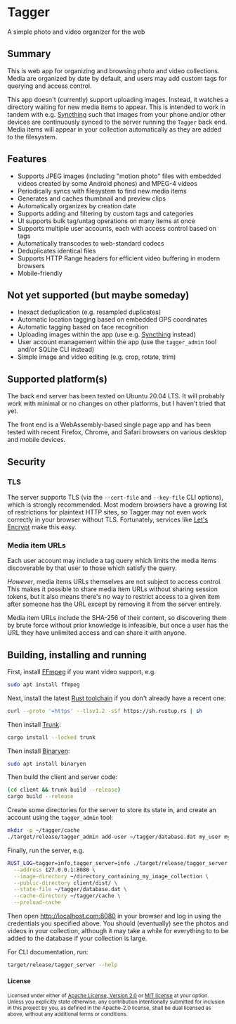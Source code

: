 # Tagger

A simple photo and video organizer for the web

## Summary

This is web app for organizing and browsing photo and video collections.  Media
are organized by date by default, and users may add custom tags for querying and
access control.

This app doesn't (currently) support uploading images.  Instead, it watches a
directory waiting for new media items to appear.  This is intended to work in
tandem with e.g. [Syncthing](https://syncthing.net/) such that images from your
phone and/or other devices are continuously synced to the server running the
`Tagger` back end.  Media items will appear in your collection automatically as
they are added to the filesystem.

## Features

* Supports JPEG images (including "motion photo" files with embedded videos
  created by some Android phones) and MPEG-4 videos
* Periodically syncs with filesystem to find new media items
* Generates and caches thumbnail and preview clips
* Automatically organizes by creation date
* Supports adding and filtering by custom tags and categories
 * UI supports bulk tag/untag operations on many items at once
* Supports multiple user accounts, each with access control based on tags
* Automatically transcodes to web-standard codecs
* Deduplicates identical files
* Supports HTTP Range headers for efficient video buffering in modern browsers
* Mobile-friendly

## Not yet supported (but maybe someday)

* Inexact deduplication (e.g. resampled duplicates)
* Automatic location tagging based on embedded GPS coordinates
* Automatic tagging based on face recognition
* Uploading images within the app (use e.g. [Syncthing](https://syncthing.net/)
  instead)
* User account management within the app (use the `tagger_admin` tool and/or
  SQLite CLI instead)
* Simple image and video editing (e.g. crop, rotate, trim)

## Supported platform(s)

The back end server has been tested on Ubuntu 20.04 LTS.  It will probably work
with minimal or no changes on other platforms, but I haven't tried that yet.

The front end is a WebAssembly-based single page app and has been tested with
recent Firefox, Chrome, and Safari browsers on various desktop and mobile
devices.

## Security

### TLS

The server supports TLS (via the `--cert-file` and `--key-file` CLI options),
which is strongly recommended.  Most modern browsers have a growing list of
restrictions for plaintext HTTP sites, so Tagger may not even work correctly in
your browser without TLS.  Fortunately, services like [Let's
Encrypt](https://letsencrypt.org/) make this easy.

### Media item URLs

Each user account may include a tag query which limits the media items
discoverable by that user to those which satisfy the query.

*However*, media items URLs themselves are not subject to access control.  This
makes it possible to share media item URLs without sharing session tokens, but
it also means there's no way to restrict access to a given item after someone
has the URL except by removing it from the server entirely.

Media item URLs include the SHA-256 of their content, so discovering them by
brute force without prior knowledge is infeasible, but once a user has the URL
they have unlimited access and can share it with anyone.

## Building, installing and running

First, install [FFmpeg](https://ffmpeg.org/) if you want video support, e.g.

```bash
sudo apt install ffmpeg
```

Next, install the latest [Rust toolchain](https://rustup.rs/) if you don't
already have a recent one:

```bash
curl --proto '=https' --tlsv1.2 -sSf https://sh.rustup.rs | sh
```

Then install [Trunk](https://trunkrs.dev/):

```bash
cargo install --locked trunk
```

Then install [Binaryen](https://github.com/webassembly/binaryen):

```bash
sudo apt install binaryen
```

Then build the client and server code:

```bash
(cd client && trunk build --release)
cargo build --release
```

Create some directories for the server to store its state in, and create an
account using the `tagger_admin` tool:

```bash
mkdir -p ~/tagger/cache
./target/release/tagger_admin add-user ~/tagger/database.dat my_user my_password --may-patch
```

Finally, run the server, e.g.

```bash
RUST_LOG=tagger=info,tagger_server=info ./target/release/tagger_server \
  --address 127.0.0.1:8080 \
  --image-directory ~/directory_containing_my_image_collection \
  --public-directory client/dist/ \
  --state-file ~/tagger/database.dat \
  --cache-directory ~/tagger/cache \
  --preload-cache
```

Then open http://localhost.com:8080 in your browser and log in using the
credentials you specified above.  You should (eventually) see the photos and
videos in your collection, although it may take a while for everything to to be
added to the database if your collection is large.

For CLI documentation, run:

```bash
target/release/tagger_server --help
```

#### License

<sup>
Licensed under either of <a href="LICENSE-APACHE">Apache License, Version
2.0</a> or <a href="LICENSE-MIT">MIT license</a> at your option.
</sup>

<br>

<sub>
Unless you explicitly state otherwise, any contribution intentionally submitted
for inclusion in this project by you, as defined in the Apache-2.0 license,
shall be dual licensed as above, without any additional terms or conditions.
</sub>
